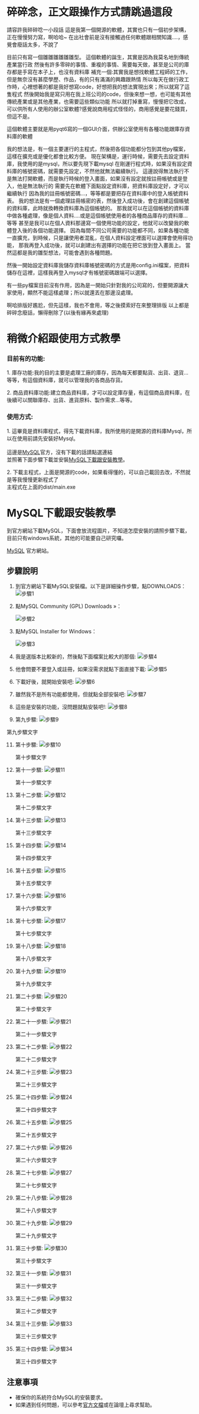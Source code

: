 # 碎碎念，正文跟操作方式請跳過這段
請容許我碎碎唸一小段話
這是我第一個開源的軟體，其實也只有一個初步架構，正在慢慢努力寫，啊哈哈~
在出社會前是沒有接觸過任何軟體跟相關知識....，感覺會廢話太多，不說了

目前只有寫一個雛雛雛雛雛雛型。
這個軟體的誕生，其實是因為我莫名地到傳統產業當行政
然後有許多零碎的事情、重複的事情、需要每天做，甚至是公司的庫存都是手寫在本子上，也沒有資料庫
補充一個:其實我是想找軟體工程師的工作，但是無奈沒有甚麼學歷、作品，有的只有滿滿的興趣跟熱情
所以每天在做行政工作時，心裡想著的都是我好想寫code，好想把我的想法實現出來；所以就寫了這隻程式
然後開始我是寫只用在我上班公司的code，但後來想一想，也可能有其他傳統產業或是其他產業，也需要這些類似功能
所以就打掉重寫，慢慢把它改成，可以供所有人使用的辦公室軟體?感覺說商用程式怪怪的，商用感覺是要花錢買，但這不是。

這個軟體主要就是用pyqt6寫的一個GUI介面，供辦公室使用有各種功能跟庫存資料庫的軟體

我的想法是，有一個主要運行的主程式，然後把各個功能都分包到其他py檔案，這樣在擴充或是優化都會比較方便。
現在架構是，運行時候，需要先去設定資料庫，我使用的是mysql，所以要先現下載mysql
在剛運行程式時，如果沒有設定資料庫的帳號密碼，就需要先設定，不然他就無法繼續執行。
這邊說得無法執行不是無法打開軟體，而是執行時候的登入畫面，如果沒有設定就按註冊帳號或是登入，他是無法執行的
需要先在軟體下面點設定資料庫，把資料庫設定好，才可以繼續執行
因為我的註冊帳號密碼...，等等都是要把存在資料庫中的登入帳號資料表。
我的想法是有一個處理註冊帳密的表，然後登入成功後，會在創建這個帳號的資料庫，此時就換轉換資料庫為這個帳號的。
那我就可以在這個帳號的資料庫中做各種處理，像是個人資料....或是這個帳號使用者的各種商品庫存的資料庫...等等
甚至是我可以在個人資料那邊寫一個使用功能的設定，他就可以改變我的軟體登入後的各個功能選擇。
因為每間不同公司需要的功能都不同，如果各種功能一直擴充，到時候，只是讓使用者混亂，在個人資料設定裡面可以選擇會使用得功能，
那我再登入成功後，就可以創建出有選擇的功能在把它放到登入畫面上。
當然這都是我的雛型想法，可能會遇到各種問題。

然後一開始設定資料庫我儲存資料庫帳號密碼的方式是用config.ini檔案，把資料儲存在這裡，這樣我再登入mysql才有帳號密碼跟端可以選擇。

有一些py檔案目前沒有作用，因為是一開始只針對我的公司寫的，但要開源讓大家使用，顯然不能這樣處理；所以就還丟在那邊沒處理。


啊哈排版好尷尬，但先這樣，我也不會用，等之後摸索好在來整理排版
以上都是碎碎念廢話，懶得刪除了(以後有緣再來處理)

# 稍微介紹跟使用方式教學
### 目前有的功能:
<p>1. 庫存功能:我的目的主要是處理工廠的庫存，因為每天都要點貨、出貨、退貨...等等，有這個資料庫，就可以管理我的各商品存貨。</p>
<p>2. 商品資料庫功能:建立商品資料庫，才可以設定庫存量，有這個商品資料庫，在後續可以關聯庫存、出貨、進貨原料、製作需求...等等。
</p>

### 使用方式:
<p>1. 這畢竟是資料庫程式，得先下載資料庫，我所使用的是開源的資料庫Mysql，所以在使用前請先安裝好Mysql。<br><br>
這邊是<a href="https://www.mysql.com/" target="blank">MySQL</a>官方，沒有下載的話請點選連結<br>並照著下面步驟下載並安裝<a href="#mysql下載跟安裝教學">MySQL下載跟安裝教學</a>。
</p>
<p>2. 下載主程式，上面是開源的code，如果看得懂的，可以自己載回去改，不然就是等我慢慢更新程式了<br>主程式在上面的dist/main.exe</p>
<p></p>
<p></p>
<p></p>
<p></p>
<p></p>
<p></p>
<p></p>

# MySQL下載跟安裝教學
到官方網站下載MySQL，下面會放流程圖片，不知道怎麼安裝的請照步驟下載，目前只有windows系統，其他的可能要自己研究囉。
  
[MySQL](https://www.mysql.com/) 官方網站。

## 步驟說明

1. 到官方網站下載MySQL安裝檔。以下是詳細操作步驟，點DOWNLOADS：
   ![步驟1](https://github.com/williamkai/Pyqt6_office_project/blob/main/github_readme_jpg/mysql_1.jpg)
   
3. 點MySQL Community (GPL) Downloads »：
   
   ![步驟2](https://github.com/williamkai/Pyqt6_office_project/blob/main/github_readme_jpg/mysql_2.jpg)
   

4. 點MySQL Installer for Windows：
   
   ![步驟3](https://github.com/williamkai/Pyqt6_office_project/blob/main/github_readme_jpg/mysql_3.jpg)
   

5. 我是選版本比較新的，然後點下面檔案比較大的那個: ![步驟4](https://github.com/williamkai/Pyqt6_office_project/blob/main/github_readme_jpg/mysql_4.jpg)
   
   

6. 他會問要不要登入或註冊，如果沒需求就點下面直接下載: ![步驟5](https://github.com/williamkai/Pyqt6_office_project/blob/main/github_readme_jpg/mysql_5.jpg)
   

7. 下載好後，就開始安裝吧: ![步驟6](https://github.com/williamkai/Pyqt6_office_project/blob/main/github_readme_jpg/mysql_6.jpg)
   

8. 雖然我不是所有功能都使用，但就點全部安裝吧: ![步驟7](https://github.com/williamkai/Pyqt6_office_project/blob/main/github_readme_jpg/mysql_7.jpg)
   

9. 這些是安裝的功能，沒問題就點安裝吧!: ![步驟8](https://github.com/williamkai/Pyqt6_office_project/blob/main/github_readme_jpg/mysql_8.jpg)
   

10. 第九步驟: ![步驟9](https://github.com/williamkai/Pyqt6_office_project/blob/main/github_readme_jpg/mysql_9.jpg)
   
   第九步驟文字

11. 第十步驟: ![步驟10](https://github.com/williamkai/Pyqt6_office_project/blob/main/github_readme_jpg/mysql_10.jpg)
    
    第十步驟文字

12. 第十一步驟: ![步驟11](https://github.com/williamkai/Pyqt6_office_project/blob/main/github_readme_jpg/mysql_11.jpg)
    
    第十一步驟文字

13. 第十二步驟: ![步驟12](https://github.com/williamkai/Pyqt6_office_project/blob/main/github_readme_jpg/mysql_12.jpg)
    
    第十二步驟文字

14. 第十三步驟: ![步驟13](https://github.com/williamkai/Pyqt6_office_project/blob/main/github_readme_jpg/mysql_13.jpg)
    
    第十三步驟文字

15. 第十四步驟: ![步驟14](https://github.com/williamkai/Pyqt6_office_project/blob/main/github_readme_jpg/mysql_14.jpg)
    
    第十四步驟文字

16. 第十五步驟: ![步驟15](https://github.com/williamkai/Pyqt6_office_project/blob/main/github_readme_jpg/mysql_15.jpg)
    
    第十五步驟文字

17. 第十六步驟: ![步驟16](https://github.com/williamkai/Pyqt6_office_project/blob/main/github_readme_jpg/mysql_16.jpg)
    
    第十六步驟文字

18. 第十七步驟: ![步驟17](https://github.com/williamkai/Pyqt6_office_project/blob/main/github_readme_jpg/mysql_17.jpg)
    
    第十七步驟文字

19. 第十八步驟: ![步驟18](https://github.com/williamkai/Pyqt6_office_project/blob/main/github_readme_jpg/mysql_18.jpg)
    
    第十八步驟文字

20. 第十九步驟: ![步驟19](https://github.com/williamkai/Pyqt6_office_project/blob/main/github_readme_jpg/mysql_19.jpg)
    
    第十九步驟文字

21. 第二十步驟: ![步驟20](https://github.com/williamkai/Pyqt6_office_project/blob/main/github_readme_jpg/mysql_20.jpg)
    
    第二十步驟文字

22. 第二十一步驟: ![步驟21](https://github.com/williamkai/Pyqt6_office_project/blob/main/github_readme_jpg/mysql_21.jpg)
    
    第二十一步驟文字

23. 第二十二步驟: ![步驟22](https://github.com/williamkai/Pyqt6_office_project/blob/main/github_readme_jpg/mysql_22.jpg)
    
    第二十二步驟文字

24. 第二十三步驟: ![步驟23](https://github.com/williamkai/Pyqt6_office_project/blob/main/github_readme_jpg/mysql_23.jpg)
    
    第二十三步驟文字

25. 第二十四步驟: ![步驟24](https://github.com/williamkai/Pyqt6_office_project/blob/main/github_readme_jpg/mysql_24.jpg)
    
    第二十四步驟文字

26. 第二十五步驟: ![步驟25](https://github.com/williamkai/Pyqt6_office_project/blob/main/github_readme_jpg/mysql_25.jpg)
    
    第二十五步驟文字

27. 第二十六步驟: ![步驟26](https://github.com/williamkai/Pyqt6_office_project/blob/main/github_readme_jpg/mysql_26.jpg)
    
    第二十六步驟文字

28. 第二十七步驟: ![步驟27](https://github.com/williamkai/Pyqt6_office_project/blob/main/github_readme_jpg/mysql_27.jpg)
    
    第二十七步驟文字

29. 第二十八步驟: ![步驟28](https://github.com/williamkai/Pyqt6_office_project/blob/main/github_readme_jpg/mysql_28.jpg)
    
    第二十八步驟文字

30. 第二十九步驟: ![步驟29](https://github.com/williamkai/Pyqt6_office_project/blob/main/github_readme_jpg/mysql_29.jpg)
    
    第二十九步驟文字

31. 第三十步驟: ![步驟30](https://github.com/williamkai/Pyqt6_office_project/blob/main/github_readme_jpg/mysql_30.jpg)
    
    第三十步驟文字

32. 第三十一步驟: ![步驟31](https://github.com/williamkai/Pyqt6_office_project/blob/main/github_readme_jpg/mysql_31.jpg)
    
    第三十一步驟文字

33. 第三十二步驟: ![步驟32](https://github.com/williamkai/Pyqt6_office_project/blob/main/github_readme_jpg/mysql_32.jpg)
    
    第三十二步驟文字

34. 第三十三步驟: ![步驟33](https://github.com/williamkai/Pyqt6_office_project/blob/main/github_readme_jpg/mysql_33.jpg)
    
    第三十三步驟文字

35. 第三十四步驟: ![步驟34](https://github.com/williamkai/Pyqt6_office_project/blob/main/github_readme_jpg/mysql_34.jpg)
    
    第三十四步驟文字

## 注意事項

- 確保你的系統符合MySQL的安裝要求。
- 如果遇到任何問題，可以參考[官方文檔](https://dev.mysql.com/doc/)或在論壇上尋求幫助。
